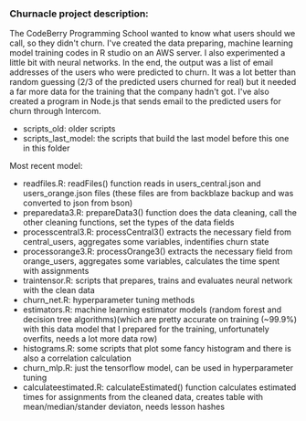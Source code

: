 ### Churnacle project description: ###
The CodeBerry Programming School wanted to know what users should we call, so they didn't churn.
I've created the data preparing, machine learning model training codes in R studio on an AWS server. I also experimented a little bit with neural networks. 
In the end, the output was a list of email addresses of the users who were predicted to churn. It was a lot better than random guessing (2/3 of the predicted users churned for real) but it needed a far more data for the training that the company hadn't got.
I've also created a program in Node.js that sends email to the predicted users for churn through Intercom.

* scripts_old: older scripts
* scripts_last_model: the scripts that build the last model before this one in this folder

Most recent model:
* readfiles.R: readFiles() function reads in users_central.json and users_orange.json files (these files are from backblaze backup and was converted to json from bson)
* preparedata3.R: prepareData3() function does the data cleaning, call the other cleaning functions, set the types of the data fields
* processcentral3.R: processCentral3() extracts the necessary field from central_users, aggregates some variables, indentifies churn state
* processorange3.R: processOrange3() extracts the necessary field from orange_users, aggregates some variables, calculates the time spent with assignments
* traintensor.R: scripts that prepares, trains and evaluates neural network with the clean data
* churn_net.R: hyperparameter tuning methods
* estimators.R: machine learning estimator models (random forest and decision tree algorithms)(which are pretty accurate on training (~99.9%) with this data model that I prepared for the training, unfortunately overfits, needs a lot more data row)
* histograms.R: some scripts that plot some fancy histogram and there is also a correlation calculation
* churn_mlp.R: just the tensorflow model, can be used in hyperparameter tuning
* calculateestimated.R: calculateEstimated() function calculates estimated times for assignments from the cleaned data, creates table with mean/median/stander deviaton, needs lesson hashes
